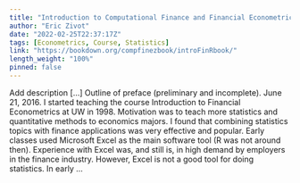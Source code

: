 ```yaml
---
title: "Introduction to Computational Finance and Financial Econometrics with R"
author: "Eric Zivot"
date: "2022-02-25T22:37:17Z"
tags: [Econometrics, Course, Statistics]
link: "https://bookdown.org/compfinezbook/introFinRbook/"
length_weight: "100%"
pinned: false
---
```


Add description [...] Outline of preface (preliminary and incomplete). June 21, 2016. I started teaching the course Introduction to Financial Econometrics at UW in 1998. Motivation was to teach more statistics and quantitative methods to economics majors. I found that combining statistics topics with finance applications was very effective and popular. Early classes used Microsoft Excel as the main software tool (R was not around then). Experience with Excel was, and still is, in high demand by employers in the finance industry. However, Excel is not a good tool for doing statistics. In early  ...
